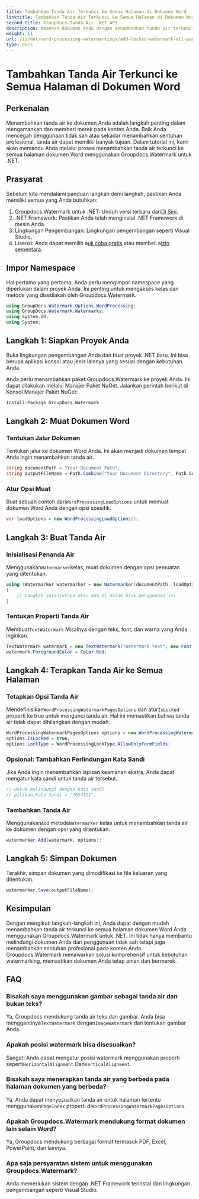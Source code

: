 ```yaml
---
title: Tambahkan Tanda Air Terkunci ke Semua Halaman di Dokumen Word
linktitle: Tambahkan Tanda Air Terkunci ke Semua Halaman di Dokumen Word
second_title: GroupDocs.Tanda Air .NET API
description: Amankan dokumen Anda dengan menambahkan tanda air terkunci menggunakan Groupdocs.Watermark untuk .NET. Ikuti panduan langkah demi langkah kami untuk kemudahan penerapan.
weight: 11
url: /id/net/word-processing-watermarkings/add-locked-watermark-all-pages-word-docs/
type: docs
---
```

# Tambahkan Tanda Air Terkunci ke Semua Halaman di Dokumen Word

## Perkenalan
Menambahkan tanda air ke dokumen Anda adalah langkah penting dalam mengamankan dan memberi merek pada konten Anda. Baik Anda mencegah penggunaan tidak sah atau sekadar menambahkan sentuhan profesional, tanda air dapat memiliki banyak tujuan. Dalam tutorial ini, kami akan memandu Anda melalui proses menambahkan tanda air terkunci ke semua halaman dokumen Word menggunakan Groupdocs.Watermark untuk .NET.
## Prasyarat
Sebelum kita mendalami panduan langkah demi langkah, pastikan Anda memiliki semua yang Anda butuhkan:
1. Groupdocs.Watermark untuk .NET: Unduh versi terbaru dari[Di Sini](https://releases.groupdocs.com/Watermark/net/).
2. .NET Framework: Pastikan Anda telah menginstal .NET Framework di mesin Anda.
3. Lingkungan Pengembangan: Lingkungan pengembangan seperti Visual Studio.
4.  Lisensi: Anda dapat memilih a[uji coba gratis](https://releases.groupdocs.com/) atau membeli a[izin sementara](https://purchase.groupdocs.com/temporary-license/).
## Impor Namespace
Hal pertama yang pertama, Anda perlu mengimpor namespace yang diperlukan dalam proyek Anda. Ini penting untuk mengakses kelas dan metode yang disediakan oleh Groupdocs.Watermark.
```csharp
using GroupDocs.Watermark.Options.WordProcessing;
using GroupDocs.Watermark.Watermarks;
using System.IO;
using System;
```
## Langkah 1: Siapkan Proyek Anda

Buka lingkungan pengembangan Anda dan buat proyek .NET baru. Ini bisa berupa aplikasi konsol atau jenis lainnya yang sesuai dengan kebutuhan Anda.

Anda perlu menambahkan paket Groupdocs.Watermark ke proyek Anda. Ini dapat dilakukan melalui Manajer Paket NuGet. Jalankan perintah berikut di Konsol Manajer Paket NuGet:
```sh
Install-Package GroupDocs.Watermark
```
## Langkah 2: Muat Dokumen Word
### Tentukan Jalur Dokumen
Tentukan jalur ke dokumen Word Anda. Ini akan menjadi dokumen tempat Anda ingin menambahkan tanda air.
```csharp
string documentPath = "Your Document Path";
string outputFileName = Path.Combine("Your Document Directory", Path.GetFileName(documentPath));
```
### Atur Opsi Muat
 Buat sebuah contoh dari`WordProcessingLoadOptions` untuk memuat dokumen Word Anda dengan opsi spesifik.
```csharp
var loadOptions = new WordProcessingLoadOptions();
```
## Langkah 3: Buat Tanda Air
### Inisialisasi Penanda Air
 Menggunakan`Watermarker`kelas, muat dokumen dengan opsi pemuatan yang ditentukan.
```csharp
using (Watermarker watermarker = new Watermarker(documentPath, loadOptions))
{
    // Langkah selanjutnya akan ada di dalam blok penggunaan ini
}
```
### Tentukan Properti Tanda Air
 Membuat`TextWatermark` Misalnya dengan teks, font, dan warna yang Anda inginkan.
```csharp
TextWatermark watermark = new TextWatermark("Watermark text", new Font("Arial", 19));
watermark.ForegroundColor = Color.Red;
```
## Langkah 4: Terapkan Tanda Air ke Semua Halaman
### Tetapkan Opsi Tanda Air
 Mendefinisikan`WordProcessingWatermarkPagesOptions` dan atur`IsLocked` properti ke true untuk mengunci tanda air. Hal ini memastikan bahwa tanda air tidak dapat dihilangkan dengan mudah.
```csharp
WordProcessingWatermarkPagesOptions options = new WordProcessingWatermarkPagesOptions();
options.IsLocked = true;
options.LockType = WordProcessingLockType.AllowOnlyFormFields;
```
### Opsional: Tambahkan Perlindungan Kata Sandi
Jika Anda ingin menambahkan lapisan keamanan ekstra, Anda dapat mengatur kata sandi untuk tanda air tersebut.
```csharp
// Untuk melindungi dengan kata sandi
// pilihan.Kata Sandi = "7654321";
```
### Tambahkan Tanda Air
 Menggunakan`Add` metode`Watermarker` kelas untuk menambahkan tanda air ke dokumen dengan opsi yang ditentukan.
```csharp
watermarker.Add(watermark, options);
```
## Langkah 5: Simpan Dokumen
Terakhir, simpan dokumen yang dimodifikasi ke file keluaran yang ditentukan.
```csharp
watermarker.Save(outputFileName);
```

## Kesimpulan
Dengan mengikuti langkah-langkah ini, Anda dapat dengan mudah menambahkan tanda air terkunci ke semua halaman dokumen Word Anda menggunakan Groupdocs.Watermark untuk .NET. Ini tidak hanya membantu melindungi dokumen Anda dari penggunaan tidak sah tetapi juga menambahkan sentuhan profesional pada konten Anda. Groupdocs.Watermark menawarkan solusi komprehensif untuk kebutuhan watermarking, memastikan dokumen Anda tetap aman dan bermerek.
## FAQ
### Bisakah saya menggunakan gambar sebagai tanda air dan bukan teks?
 Ya, Groupdocs mendukung tanda air teks dan gambar. Anda bisa menggantinya`TextWatermark` dengan`ImageWatermark` dan tentukan gambar Anda.
### Apakah posisi watermark bisa disesuaikan?
 Sangat! Anda dapat mengatur posisi watermark menggunakan properti seperti`HorizontalAlignment` Dan`VerticalAlignment`.
### Bisakah saya menerapkan tanda air yang berbeda pada halaman dokumen yang berbeda?
 Ya, Anda dapat menyesuaikan tanda air untuk halaman tertentu menggunakan`PageIndex` properti di`WordProcessingWatermarkPagesOptions`.
### Apakah Groupdocs.Watermark mendukung format dokumen lain selain Word?
Ya, Groupdocs mendukung berbagai format termasuk PDF, Excel, PowerPoint, dan lainnya.
### Apa saja persyaratan sistem untuk menggunakan Groupdocs.Watermark?
Anda memerlukan sistem dengan .NET Framework terinstal dan lingkungan pengembangan seperti Visual Studio.